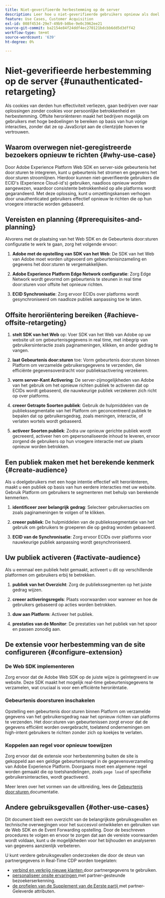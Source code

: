 ```yaml
---
title: Niet-geverifieerde herbestemming op de server
description: Leer hoe u niet-geverifieerde gebruikers opnieuw als doel instelt met behulp van ECID's
feature: Use Cases, Customer Acquisition
exl-id: 008f4534-29e7-49b9-b0be-9e0c3962ee21
source-git-commit: ba2154e84f24ddf4ec270121bdcbb6dd5d3dff42
workflow-type: tm+mt
source-wordcount: '639'
ht-degree: 0%

---
```


# Niet-geverifieerde herbestemming op de server {#unauthenticated-retargeting}

Als cookies van derden hun effectiviteit verliezen, gaan bedrijven over naar oplossingen zonder cookies voor persoonlijke betrokkenheid en herbestemming. Offsite heroriënteren maakt het bedrijven mogelijk om gebruikers met hoge bedoelingen te bereiken op basis van hun vorige interacties, zonder dat ze op JavaScript aan de clientzijde hoeven te vertrouwen.

## Waarom overwegen niet-geregistreerde bezoekers opnieuw te richten {#why-use-case}

Door Adobe Experience Platform Web SDK en server-side gebeurtenis het door:sturen te integreren, kunt u gebeurtenis het stromen en gegevens het door:sturen stroomlijnen. Hierdoor kunnen niet-geverifieerde gebruikers die ECID&#39;s (Experience Cloud-id&#39;s) gebruiken, naadloos opnieuw worden aangewezen, waardoor consistente betrokkenheid op alle platforms wordt gegarandeerd. Met deze oplossing, kunt u omzettingskansen verhogen door unauthenticated gebruikers effectief opnieuw te richten die op hun vroegere interactie worden gebaseerd.

## Vereisten en planning {#prerequisites-and-planning}

Alvorens met de plaatsing van het Web SDK en de Gebeurtenis door:sturen configuratie te werk te gaan, zorg het volgende ervoor:

1. **Adobe met de opstelling van SDK van het Web**: De SDK van het Web van Adobe moet worden uitgevoerd om gebeurtenisinzameling en gegevens het door:sturen te vergemakkelijken.

2. **Adobe Experience Platform Edge Network configuratie**: Zorg Edge Network wordt gevormd om gebeurtenis te steunen in real time door:sturen voor offsite het opnieuw richten.

3. **ECID Synchronisatie**: Zorg ervoor ECIDs over platforms wordt gesynchroniseerd om naadloze publiek aanpassing toe te laten.

## Offsite heroriëntering bereiken {#achieve-offsite-retargeting}

1. **stelt SDK van het Web** op: Voer SDK van het Web van Adobe op uw website uit om gebeurtenisgegevens in real time, met inbegrip van gebruikersinteractie zoals paginameningen, klikken, en ander gedrag te vangen.

2. **laat Gebeurtenis door:sturen** toe: Vorm gebeurtenis door:sturen binnen Platform om verzamelde gebruikersgegevens te verzenden, die efficiënte gegevensoverdracht voor publieksactivering verzekeren.

3. **vorm server-Kant Activering**: De server-zijmogelijkheden van Adobe van het gebruik om het opnieuw richten publiek te activeren dat op ECIDs wordt gebaseerd, die nauwkeurige publiek verzekeren zich richt op over platforms.

4. **creeer Getrapte Soorten publiek**: Gebruik de hulpmiddelen van de publiekssegmentatie van het Platform om geconcentreerd publiek te bepalen dat op gebruikersgedrag, zoals meningen, interactie, of verlaten wortels wordt gebaseerd.

5. **activeer Soorten publiek**: Zodra uw opnieuw gerichte publiek wordt gecreeerd, activeer hen om gepersonaliseerde inhoud te leveren, ervoor zorgend de gebruikers op hun vroegere interactie met uw plaats opnieuw worden betrokken.

## Een publiek maken met het berekende kenmerk {#create-audience}

Als u doelgebruikers met een hoge intentie effectief wilt heroriënteren, maakt u een publiek op basis van hun eerdere interacties met uw website. Gebruik Platform om gebruikers te segmenteren met behulp van berekende kenmerken.

1. **identificeer zeer belangrijk gedrag**: Selecteer gebruikersacties om zoals paginameningen te volgen of te klikken.

2. **creeer publiek**: De hulpmiddelen van de publiekssegmentatie van het gebruik om gebruikers te groeperen die op gedrag worden gebaseerd.

3. **ECID van de Synchronisatie**: Zorg ervoor ECIDs over platforms voor nauwkeurige publiek aanpassing wordt gesynchroniseerd.

## Uw publiek activeren {#activate-audience}

Als u eenmaal een publiek hebt gemaakt, activeert u dit op verschillende platformen om gebruikers erbij te betrekken.

1. **publiek van het Overzicht**: Zorg de publiekssegmenten op het juiste gedrag wijzen.

2. **creeer activeringsregels**: Plaats voorwaarden voor wanneer en hoe de gebruikers gebaseerd op acties worden betrokken.

3. **duw aan Platform**: Activeer het publiek.

4. **prestaties van de Monitor**: De prestaties van het publiek van het spoor en passen zonodig aan.

## De extensie voor herbestemming van de site configureren {#configure-extension}

### De Web SDK implementeren

Zorg ervoor dat de Adobe Web SDK op de juiste wijze is geïntegreerd in uw website. Deze SDK maakt het mogelijk real-time gebeurtenisgegevens te verzamelen, wat cruciaal is voor een efficiënte heroriëntatie.

### Gebeurtenis doorsturen inschakelen

Opstelling een gebeurtenis door:sturen binnen Platform om verzamelde gegevens van het gebruikersgedrag naar het opnieuw richten van platforms te verzenden. Het door:sturen van gebeurtenissen zorgt ervoor dat de gegevens efficiënt worden overgebracht, toelatend ondernemingen om high-intent gebruikers te richten zonder zich op koekjes te verlaten.

### Koppelen aan regel voor opnieuw toewijzen

Zorg ervoor dat de extensie voor herbestemming buiten de site is gekoppeld aan een geldige gebeurtenisregel in de gegevensverzameling van Adobe Experience Platform. Doorgaans moet een algemene regel worden gemaakt die op toetshandelingen, zoals `page load` of specifieke gebruikersinteracties, wordt geactiveerd.

Meer leren over het vormen van de uitbreiding, lees de [ Gebeurtenis door:sturen ](https://experienceleague.adobe.com/nl/docs/experience-platform/tags/event-forwarding/getting-started) documentatie.

## Andere gebruiksgevallen {#other-use-cases}

Dit document biedt een overzicht van de belangrijkste gebruiksgevallen en technische overwegingen voor het succesvol ontwikkelen en gebruiken van de Web SDK en de Event Forwarding opstelling. Door de beschreven procedures te volgen en ervoor te zorgen dat aan de vereiste voorwaarden wordt voldaan, kunt u de mogelijkheden voor het bijhouden en analyseren van gegevens aanzienlijk verbeteren.

U kunt verdere gebruiksgevallen onderzoeken die door de steun van partnergegevens in Real-Time CDP worden toegelaten:

- [ verbind en verkrijg nieuwe klanten ](./prospecting.md) door partnergegevens te gebruiken.
- [ personaliseer onsite ervaringen ](./offsite-retargeting.md) met partner-gesteunde bezoekerserkenning.
- [ de profielen van de Supplement van de Eerste partij ](./supplement-first-party-profiles.md) met partner-Geleverde attributen.
